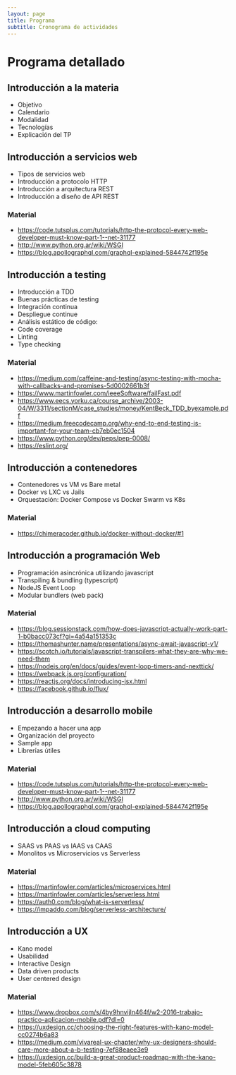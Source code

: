 ```yaml
---
layout: page
title: Programa
subtitle: Cronograma de actividades
---
```


# Programa detallado

## Introducción a la materia
  * Objetivo
  * Calendario
  * Modalidad
  * Tecnologías
  * Explicación del TP

## Introducción a servicios web
  * Tipos de servicios web
  * Introducción a protocolo HTTP
  * Introducción a arquitectura REST
  * Introducción a diseño de API REST
 
### Material

* https://code.tutsplus.com/tutorials/http-the-protocol-every-web-developer-must-know-part-1--net-31177
* http://www.python.org.ar/wiki/WSGI
* https://blog.apollographql.com/graphql-explained-5844742f195e

## Introducción a testing
  * Introducción a TDD
  * Buenas prácticas de testing
  * Integración continua
  * Despliegue continue
  * Análisis estático de código:
  * Code coverage
  * Linting
  * Type checking
  
### Material

* https://medium.com/caffeine-and-testing/async-testing-with-mocha-with-callbacks-and-promises-5d0002661b3f
* https://www.martinfowler.com/ieeeSoftware/failFast.pdf
* https://www.eecs.yorku.ca/course_archive/2003-04/W/3311/sectionM/case_studies/money/KentBeck_TDD_byexample.pdf
* https://medium.freecodecamp.org/why-end-to-end-testing-is-important-for-your-team-cb7eb0ec1504
* https://www.python.org/dev/peps/pep-0008/
* https://eslint.org/

## Introducción a contenedores
  * Contenedores vs VM vs Bare metal
  * Docker vs LXC vs Jails
  * Orquestación: Docker Compose vs Docker Swarm vs K8s

### Material
 * https://chimeracoder.github.io/docker-without-docker/#1

## Introducción a programación Web
  * Programación asincrónica utilizando javascript
  * Transpiling & bundling (typescript)
  * NodeJS Event Loop
  * Modular bundlers (web pack)

### Material
 * https://blog.sessionstack.com/how-does-javascript-actually-work-part-1-b0bacc073cf?gi=4a54a151353c
 * https://thomashunter.name/presentations/async-await-javascript-v1/
 * https://scotch.io/tutorials/javascript-transpilers-what-they-are-why-we-need-them
 * https://nodejs.org/en/docs/guides/event-loop-timers-and-nexttick/
 * https://webpack.js.org/configuration/
 * https://reactjs.org/docs/introducing-jsx.html
 * https://facebook.github.io/flux/


## Introducción a desarrollo mobile
  * Empezando a hacer una app
  * Organización del proyecto
  * Sample app
  * Librerías útiles
  
### Material

* https://code.tutsplus.com/tutorials/http-the-protocol-every-web-developer-must-know-part-1--net-31177
* http://www.python.org.ar/wiki/WSGI
* https://blog.apollographql.com/graphql-explained-5844742f195e


## Introducción a cloud computing
  * SAAS vs PAAS vs IAAS vs CAAS
  * Monolitos vs Microservicios vs Serverless
 
### Material
 * https://martinfowler.com/articles/microservices.html 
 * https://martinfowler.com/articles/serverless.html
 * https://auth0.com/blog/what-is-serverless/
 * https://impaddo.com/blog/serverless-architecture/

## Introducción a UX
  * Kano model
  * Usabilidad
  * Interactive Design
  * Data driven products
  * User centered design

### Material
 * https://www.dropbox.com/s/4by9hnvijln464f/w2-2016-trabajo-practico-aplicacion-mobile.pdf?dl=0
 * https://uxdesign.cc/choosing-the-right-features-with-kano-model-cc0274b6a83
 * https://medium.com/vivareal-ux-chapter/why-ux-designers-should-care-more-about-a-b-testing-7ef88eaee3e9
 * https://uxdesign.cc/build-a-great-product-roadmap-with-the-kano-model-5feb605c3878
